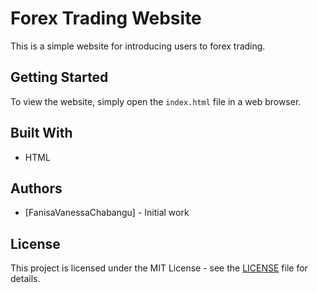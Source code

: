# Forex Trading Website

This is a simple website for introducing users to forex trading.

## Getting Started

To view the website, simply open the `index.html` file in a web browser.

## Built With

- HTML

## Authors

- [FanisaVanessaChabangu] - Initial work

## License

This project is licensed under the MIT License - see the [LICENSE](LICENSE) file for details.
